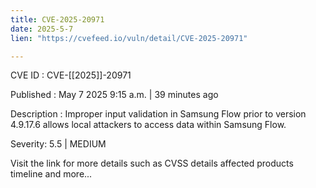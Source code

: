 ```yaml
---
title: CVE-2025-20971
date: 2025-5-7
lien: "https://cvefeed.io/vuln/detail/CVE-2025-20971"

---
```


CVE ID : CVE-[[2025]]-20971

Published :  May 7
2025
9:15 a.m. | 39 minutes ago

Description : Improper input validation in Samsung Flow prior to version 4.9.17.6 allows local attackers to access data within Samsung Flow.

Severity: 5.5 | MEDIUM

Visit the link for more details
such as CVSS details
affected products
timeline
and more...
